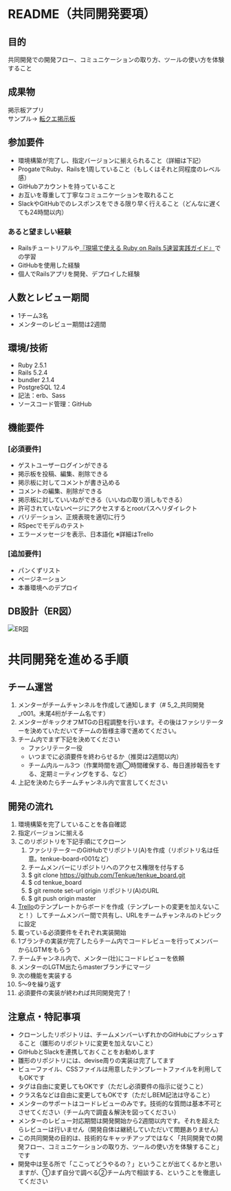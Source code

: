 # README（共同開発要項）

## 目的
共同開発での開発フロー、コミュニケーションの取り方、ツールの使い方を体験すること

## 成果物
掲示板アプリ  
サンプル→ [転クエ掲示板](https://tenkue-board.herokuapp.com/)

## 参加要件
- 環境構築が完了し、指定バージョンに揃えられること（詳細は下記）
- ProgateでRuby、Railsを1周していること（もしくはそれと同程度のレベル感）
- GitHubアカウントを持っていること
- お互いを尊重して丁寧なコミュニケーションを取れること
- SlackやGitHubでのレスポンスをできる限り早く行えること（どんなに遅くても24時間以内）

### あると望ましい経験
- Railsチュートリアルや[『現場で使える Ruby on Rails 5速習実践ガイド』](https://www.amazon.co.jp/dp/4839962227/)での学習
- GitHubを使用した経験
- 個人でRailsアプリを開発、デプロイした経験

## 人数とレビュー期間
- 1チーム3名
- メンターのレビュー期間は2週間

## 環境/技術
- Ruby 2.5.1
- Rails 5.2.4
- bundler 2.1.4
- PostgreSQL 12.4
- 記法：erb、Sass
- ソースコード管理：GitHub

## 機能要件
### [必須要件]
- ゲストユーザーログインができる
- 掲示板を投稿、編集、削除できる
- 掲示板に対してコメントが書き込める
- コメントの編集、削除ができる
- 掲示板に対していいねができる（いいねの取り消しもできる）
- 許可されていないページにアクセスするとrootパスへリダイレクト
- バリデーション、正規表現を適切に行う
- RSpecでモデルのテスト
- エラーメッセージを表示、日本語化
※詳細はTrello  

### [追加要件]
- パンくずリスト
- ページネーション 
- 本番環境へのデプロイ

## DB設計（ER図）
![ER図](https://user-images.githubusercontent.com/61058448/90863771-98856780-e3ca-11ea-8ec0-2a2b766ffec4.png)

# 共同開発を進める手順
## チーム運営
1. メンターがチームチャンネルを作成して通知します（# 5_2_共同開発_r001。末尾4桁がチーム名です）
1. メンターがキックオフMTGの日程調整を行います。その後はファシリテーターを決めていただいてチームの皆様主導で進めてください。
1. チーム内でまず下記を決めてください
    - ファシリテーター役
    - いつまでに必須要件を終わらせるか（推奨は2週間以内）
    - チーム内ルール3つ（作業時間を週◯時間確保する、毎日進捗報告をする、定期ミーティングをする、など）
1. 上記を決めたらチームチャンネル内で宣言してください

## 開発の流れ
1. 環境構築を完了していることを各自確認
1. 指定バージョンに揃える
1. このリポジトリを下記手順にてクローン
    1. ファシリテーターのGitHubでリポジトリ(A)を作成（リポジトリ名は任意。tenkue-board-r001など）
    1. チームメンバーにリポジトリへのアクセス権限を付与する
    1. $ git clone https://github.com/Tenkue/tenkue_board.git
    1. $ cd tenkue_board
    1. $ git remote set-url origin リポジトリ(A)のURL
    1. $ git push origin master
1. [Trello](https://trello.com/b/ZEmfa89s/%E8%BB%A2%E3%82%AF%E3%82%A8%E5%85%B1%E5%90%8C%E9%96%8B%E7%99%BAissues%EF%BC%88%E3%83%86%E3%83%B3%E3%83%97%E3%83%AC%E3%83%BC%E3%83%88%EF%BC%89/user18257938/recommend)のテンプレートからボードを作成（テンプレートの変更を加えないこと！）してチームメンバー間で共有し、URLをチームチャンネルのトピックに設定
1. 載っている必須要件をそれぞれ実装開始
1. 1ブランチの実装が完了したらチーム内でコードレビューを行ってメンバーからLGTMをもらう
1. チームチャンネル内で、メンター(壮)にコードレビューを依頼
1. メンターのLGTM出たらmasterブランチにマージ
1. 次の機能を実装する
1. 5〜9を繰り返す
1. 必須要件の実装が終われば共同開発完了！

## 注意点・特記事項
- クローンしたリポジトリは、チームメンバーいずれかのGitHubにプッシュすること（雛形のリポジトリに変更を加えないこと）
- GitHubとSlackを連携しておくことをお勧めします
- 雛形のリポジトリには、devise周りの実装は完了してます
- ビューファイル、CSSファイルは用意したテンプレートファイルを利用してもOKです
- タグは自由に変更してもOKです（ただし必須要件の指示に従うこと）
- クラス名などは自由に変更してもOKです（ただしBEM記法は守ること）
- メンターのサポートはコードレビューのみです。技術的な質問は基本不可とさせてください（チーム内で調査＆解決を図ってください）
- メンターのレビュー対応期間は開発開始から2週間以内です。それを超えたらレビューは行いません（開発自体は継続していただいて問題ありません）
- この共同開発の目的は、技術的なキャッチアップではなく「共同開発での開発フロー、コミュニケーションの取り方、ツールの使い方を体験すること」です
- 開発中は至る所で「ここってどうやるの？」ということが出てくるかと思いますが、①まず自分で調べる②チーム内で相談する、ということを徹底してください
